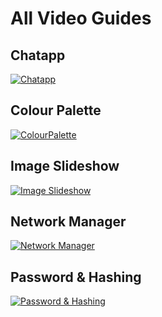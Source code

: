 # All Video Guides 
## Chatapp
[![Chatapp](https://img.youtube.com/vi/YiwlZAy61pU/sddefault.jpg)](https://www.youtube.com/watch?v=YiwlZAy61pU)
## Colour Palette
[![ColourPalette](https://img.youtube.com/vi/wSMZoVFjGfM/sddefault.jpg)](https://www.youtube.com/watch?v=wSMZoVFjGfM)
## Image Slideshow
[![Image Slideshow](https://img.youtube.com/vi/lQpiUlYO68M/sddefault.jpg)](https://www.youtube.com/watch?v=lQpiUlYO68M)
## Network Manager
[![Network Manager](https://img.youtube.com/vi/wWPpWC2YXnk/sddefault.jpg)](https://www.youtube.com/watch?v=wWPpWC2YXnk)
## Password & Hashing
[![Password & Hashing](https://img.youtube.com/vi/4WwO_CSd9Vo/sddefault.jpg)](https://www.youtube.com/watch?v=4WwO_CSd9Vo)
